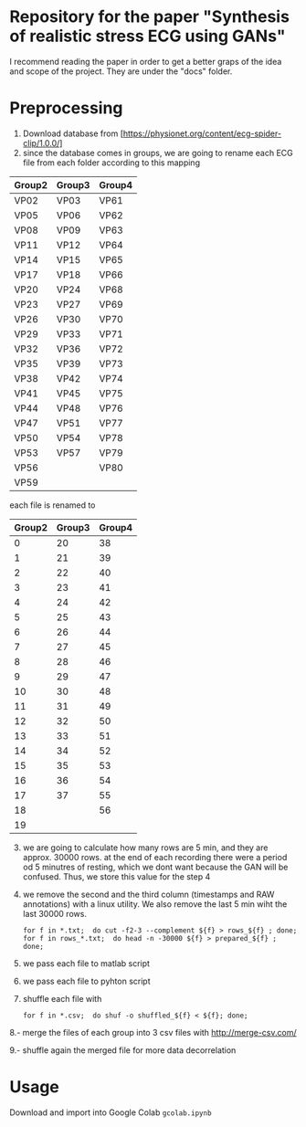 # Repository for the paper "Synthesis of realistic stress ECG using GANs"

I recommend reading the paper in order to get a better graps of the idea and scope of the project. They are under the "docs" folder.

# Preprocessing

1. Download database from [https://physionet.org/content/ecg-spider-clip/1.0.0/]
2. since the database comes in groups, we are going to rename each ECG file from each folder according to this mapping

| **Group2** | **Group3** | **Group4** |
|--------|--------|--------|
| VP02   | VP03   | VP61   |
| VP05   | VP06   | VP62   |
| VP08   | VP09   | VP63   |
| VP11   | VP12   | VP64   |
| VP14   | VP15   | VP65   |
| VP17   | VP18   | VP66   |
| VP20   | VP24   | VP68   |
| VP23   | VP27   | VP69   |
| VP26   | VP30   | VP70   |
| VP29   | VP33   | VP71   |
| VP32   | VP36   | VP72   |
| VP35   | VP39   | VP73   |
| VP38   | VP42   | VP74   |
| VP41   | VP45   | VP75   |
| VP44   | VP48   | VP76   |
| VP47   | VP51   | VP77   |
| VP50   | VP54   | VP78   |
| VP53   | VP57   | VP79   |
| VP56   |        | VP80   |
| VP59   |        |        |

each file is renamed to

| **Group2** | **Group3**| **Group4** |
|--------|--------|--------|
| 0      | 20     | 38     |
| 1      | 21     | 39     |
| 2      | 22     | 40     |
| 3      | 23     | 41     |
| 4      | 24     | 42     |
| 5      | 25     | 43     |
| 6      | 26     | 44     |
| 7      | 27     | 45     |
| 8      | 28     | 46     |
| 9      | 29     | 47     |
| 10     | 30     | 48     |
| 11     | 31     | 49     |
| 12     | 32     | 50     |
| 13     | 33     | 51     |
| 14     | 34     | 52     |
| 15     | 35     | 53     |
| 16     | 36     | 54     |
| 17     | 37     | 55     |
| 18     |        | 56     |
| 19     |        |        |


3. we are going to calculate how many rows are 5 min, and they are approx. 30000 rows. at the end of each recording there were a period od 5 minutres of resting, which we dont want because the GAN will be confused.
	Thus, we store this value for the step 4
	
	
4. we remove the second and the third column (timestamps and RAW annotations) with a linux utility. We also remove the last 5 min wiht the last 30000 rows.
	
	```
	for f in *.txt;  do cut -f2-3 --complement ${f} > rows_${f} ; done;
	for f in rows_*.txt;  do head -n -30000 ${f} > prepared_${f} ; done;	
	```

5. we pass each file to matlab script
6. we pass each file to pyhton script
7. shuffle each file with

	```
	for f in *.csv;  do shuf -o shuffled_${f} < ${f}; done;
	```
	
8.- merge the files of each group into 3 csv files  with  http://merge-csv.com/

9.- shuffle again the merged file for more data decorrelation

# Usage

Download and import into Google Colab ```gcolab.ipynb``` 